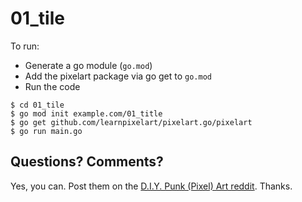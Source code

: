 # 01_tile


To run:

- Generate a go module (`go.mod`)
- Add the pixelart package via go get to `go.mod`
- Run the code


```
$ cd 01_tile
$ go mod init example.com/01_title
$ go get github.com/learnpixelart/pixelart.go/pixelart
$ go run main.go
```


## Questions? Comments?

Yes, you can. Post them on the [D.I.Y. Punk (Pixel) Art reddit](https://old.reddit.com/r/DIYPunkArt). Thanks.




